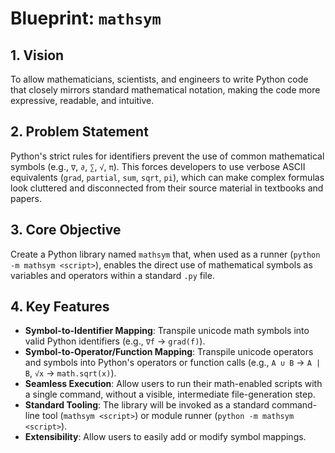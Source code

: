 # Blueprint: `mathsym`

## 1. Vision

To allow mathematicians, scientists, and engineers to write Python code that closely mirrors standard mathematical notation, making the code more expressive, readable, and intuitive.

## 2. Problem Statement

Python's strict rules for identifiers prevent the use of common mathematical symbols (e.g., `∇`, `∂`, `∑`, `√`, `π`). This forces developers to use verbose ASCII equivalents (`grad`, `partial`, `sum`, `sqrt`, `pi`), which can make complex formulas look cluttered and disconnected from their source material in textbooks and papers.

## 3. Core Objective

Create a Python library named `mathsym` that, when used as a runner (`python -m mathsym <script>`), enables the direct use of mathematical symbols as variables and operators within a standard `.py` file.

## 4. Key Features

- **Symbol-to-Identifier Mapping**: Transpile unicode math symbols into valid Python identifiers (e.g., `∇f` → `grad(f)`).
- **Symbol-to-Operator/Function Mapping**: Transpile unicode operators and symbols into Python's operators or function calls (e.g., `A ∪ B` → `A | B`, `√x` → `math.sqrt(x)`).
- **Seamless Execution**: Allow users to run their math-enabled scripts with a single command, without a visible, intermediate file-generation step.
- **Standard Tooling**: The library will be invoked as a standard command-line tool (`mathsym <script>`) or module runner (`python -m mathsym <script>`).
- **Extensibility**: Allow users to easily add or modify symbol mappings. 